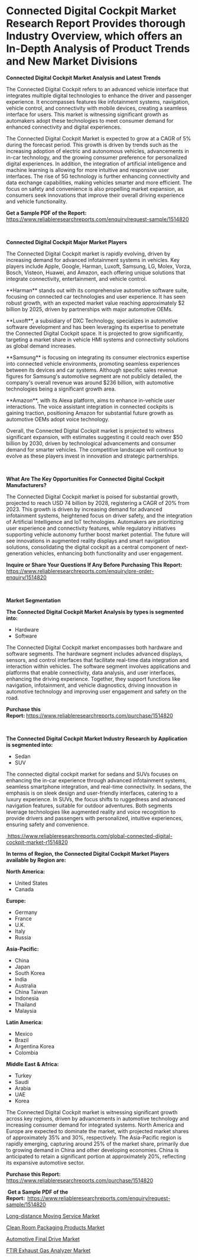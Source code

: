 <p><h1>Connected Digital Cockpit Market Research Report Provides thorough Industry Overview, which offers an In-Depth Analysis of Product Trends and New Market Divisions</h1></p><p><strong>Connected Digital Cockpit Market Analysis and Latest Trends</strong></p>
<p><p>The Connected Digital Cockpit refers to an advanced vehicle interface that integrates multiple digital technologies to enhance the driver and passenger experience. It encompasses features like infotainment systems, navigation, vehicle control, and connectivity with mobile devices, creating a seamless interface for users. This market is witnessing significant growth as automakers adopt these technologies to meet consumer demand for enhanced connectivity and digital experiences.</p><p>The Connected Digital Cockpit Market is expected to grow at a CAGR of 5% during the forecast period. This growth is driven by trends such as the increasing adoption of electric and autonomous vehicles, advancements in in-car technology, and the growing consumer preference for personalized digital experiences. In addition, the integration of artificial intelligence and machine learning is allowing for more intuitive and responsive user interfaces. The rise of 5G technology is further enhancing connectivity and data exchange capabilities, making vehicles smarter and more efficient. The focus on safety and convenience is also propelling market expansion, as consumers seek innovations that improve their overall driving experience and vehicle functionality.</p></p>
<p><strong>Get a Sample PDF of the Report:&nbsp;</strong> <a href="https://www.reliableresearchreports.com/enquiry/request-sample/1514820?utm_campaign=120&utm_medium=2&utm_source=Github&utm_content=ia&utm_term=17012025&utm_id=connected-digital-cockpit">https://www.reliableresearchreports.com/enquiry/request-sample/1514820</a></p>
<p>&nbsp;</p>
<p><strong>Connected Digital Cockpit Major Market Players</strong></p>
<p><p>The Connected Digital Cockpit market is rapidly evolving, driven by increasing demand for advanced infotainment systems in vehicles. Key players include Apple, Google, Harman, Luxoft, Samsung, LG, Molex, Vorza, Bosch, Visteon, Huawei, and Amazon, each offering unique solutions that integrate connectivity, entertainment, and vehicle control.</p><p>**Harman** stands out with its comprehensive automotive software suite, focusing on connected car technologies and user experience. It has seen robust growth, with an expected market value reaching approximately $2 billion by 2025, driven by partnerships with major automotive OEMs.</p><p>**Luxoft**, a subsidiary of DXC Technology, specializes in automotive software development and has been leveraging its expertise to penetrate the Connected Digital Cockpit space. It is projected to grow significantly, targeting a market share in vehicle HMI systems and connectivity solutions as global demand increases.</p><p>**Samsung** is focusing on integrating its consumer electronics expertise into connected vehicle environments, promoting seamless experiences between its devices and car systems. Although specific sales revenue figures for Samsung's automotive segment are not publicly detailed, the company's overall revenue was around $236 billion, with automotive technologies being a significant growth area.</p><p>**Amazon**, with its Alexa platform, aims to enhance in-vehicle user interactions. The voice assistant integration in connected cockpits is gaining traction, positioning Amazon for substantial future growth as automotive OEMs adopt voice technology.</p><p>Overall, the Connected Digital Cockpit market is projected to witness significant expansion, with estimates suggesting it could reach over $50 billion by 2030, driven by technological advancements and consumer demand for smarter vehicles. The competitive landscape will continue to evolve as these players invest in innovation and strategic partnerships.</p></p>
<p>&nbsp;</p>
<p><strong>What Are The Key Opportunities For Connected Digital Cockpit Manufacturers?</strong></p>
<p><p>The Connected Digital Cockpit market is poised for substantial growth, projected to reach USD 74 billion by 2028, registering a CAGR of 20% from 2023. This growth is driven by increasing demand for advanced infotainment systems, heightened focus on driver safety, and the integration of Artificial Intelligence and IoT technologies. Automakers are prioritizing user experience and connectivity features, while regulatory initiatives supporting vehicle autonomy further boost market potential. The future will see innovations in augmented reality displays and smart navigation solutions, consolidating the digital cockpit as a central component of next-generation vehicles, enhancing both functionality and user engagement.</p></p>
<p><strong>Inquire or Share Your Questions If Any Before Purchasing This Report:</strong> <a href="https://www.reliableresearchreports.com/enquiry/pre-order-enquiry/1514820?utm_campaign=120&utm_medium=2&utm_source=Github&utm_content=ia&utm_term=17012025&utm_id=connected-digital-cockpit">https://www.reliableresearchreports.com/enquiry/pre-order-enquiry/1514820</a></p>
<p>&nbsp;</p>
<p><strong>Market Segmentation</strong></p>
<p><strong>The Connected Digital Cockpit Market Analysis by types is segmented into:</strong></p>
<p><ul><li>Hardware</li><li>Software</li></ul></p>
<p><p>The Connected Digital Cockpit market encompasses both hardware and software segments. The hardware segment includes advanced displays, sensors, and control interfaces that facilitate real-time data integration and interaction within vehicles. The software segment involves applications and platforms that enable connectivity, data analysis, and user interfaces, enhancing the driving experience. Together, they support functions like navigation, infotainment, and vehicle diagnostics, driving innovation in automotive technology and improving user engagement and safety on the road.</p></p>
<p><strong>Purchase this Report:&nbsp;</strong><a href="https://www.reliableresearchreports.com/purchase/1514820?utm_campaign=120&utm_medium=2&utm_source=Github&utm_content=ia&utm_term=17012025&utm_id=connected-digital-cockpit">https://www.reliableresearchreports.com/purchase/1514820</a></p>
<p>&nbsp;</p>
<p><strong>The Connected Digital Cockpit Market Industry Research by Application is segmented into:</strong></p>
<p><ul><li>Sedan</li><li>SUV</li></ul></p>
<p><p>The connected digital cockpit market for sedans and SUVs focuses on enhancing the in-car experience through advanced infotainment systems, seamless smartphone integration, and real-time connectivity. In sedans, the emphasis is on sleek design and user-friendly interfaces, catering to a luxury experience. In SUVs, the focus shifts to ruggedness and advanced navigation features, suitable for outdoor adventures. Both segments leverage technologies like augmented reality and voice recognition to provide drivers and passengers with personalized, intuitive experiences, ensuring safety and convenience.</p></p>
<p><a href="https://www.reliableresearchreports.com/global-connected-digital-cockpit-market-r1514820?utm_campaign=120&utm_medium=2&utm_source=Github&utm_content=ia&utm_term=17012025&utm_id=connected-digital-cockpit">&nbsp;https://www.reliableresearchreports.com/global-connected-digital-cockpit-market-r1514820</a></p>
<p><strong>In terms of Region, the Connected Digital Cockpit Market Players available by Region are:</strong></p>
<p>
    <p> <strong> North America: </strong>
        <ul>
            <li>United States</li>
            <li>Canada</li>
        </ul>
        </p> 
    <p> <strong> Europe: </strong>
        <ul>
            <li>Germany</li>
            <li>France</li>
            <li>U.K.</li>
            <li>Italy</li>
            <li>Russia</li>
        </ul>
        </p> 
    <p> <strong> Asia-Pacific: </strong>
        <ul>
            <li>China</li>
            <li>Japan</li>
            <li>South Korea</li>
            <li>India</li>
            <li>Australia</li>
            <li>China Taiwan</li>
            <li>Indonesia</li>
            <li>Thailand</li>
            <li>Malaysia</li>
        </ul>
        </p> 
    <p> <strong> Latin America: </strong>
        <ul>
            <li>Mexico</li>
            <li>Brazil</li>
            <li>Argentina Korea</li>
            <li>Colombia</li>
        </ul>
        </p> 
    <p> <strong> Middle East & Africa: </strong>
        <ul>
            <li>Turkey</li>
            <li>Saudi</li>
            <li>Arabia</li>
            <li>UAE</li>
            <li>Korea</li>
        </ul>
    </p>
    </p>
<p><p>The Connected Digital Cockpit market is witnessing significant growth across key regions, driven by advancements in automotive technology and increasing consumer demand for integrated systems. North America and Europe are expected to dominate the market, with projected market shares of approximately 35% and 30%, respectively. The Asia-Pacific region is rapidly emerging, capturing around 25% of the market share, primarily due to growing demand in China and other developing economies. China is anticipated to retain a significant portion at approximately 20%, reflecting its expansive automotive sector.</p></p>
<p><strong>Purchase this Report: </strong><a href="https://www.reliableresearchreports.com/purchase/1514820?utm_campaign=120&utm_medium=2&utm_source=Github&utm_content=ia&utm_term=17012025&utm_id=connected-digital-cockpit">https://www.reliableresearchreports.com/purchase/1514820</a></p>
<p>&nbsp;<strong>Get a Sample PDF of the Report:&nbsp;&nbsp;</strong><a href="https://www.reliableresearchreports.com/enquiry/request-sample/1514820?utm_campaign=120&utm_medium=2&utm_source=Github&utm_content=ia&utm_term=17012025&utm_id=connected-digital-cockpit">https://www.reliableresearchreports.com/enquiry/request-sample/1514820</a></p>
<p><strong></strong></p>
<p><p><a href="https://github.com/DianaWilson796/Market-Research-Report-List-1/blob/main/long-distance-moving-service-market.md?utm_campaign=120&utm_medium=2&utm_source=Github&utm_content=ia&utm_term=17012025&utm_id=connected-digital-cockpit">Long-distance Moving Service Market</a></p><p><a href="https://github.com/maclarensidney/Market-Research-Report-List-1/blob/main/clean-room-packaging-products-market.md?utm_campaign=120&utm_medium=2&utm_source=Github&utm_content=ia&utm_term=17012025&utm_id=connected-digital-cockpit">Clean Room Packaging Products Market</a></p><p><a href="https://github.com/joannesouthgate/Market-Research-Report-List-5/blob/main/automotive-final-drive-market.md?utm_campaign=120&utm_medium=2&utm_source=Github&utm_content=ia&utm_term=17012025&utm_id=connected-digital-cockpit">Automotive Final Drive Market</a></p><p><a href="https://github.com/sofayahoo2023/Market-Research-Report-List-6/blob/main/ftir-exhaust-gas-analyzer-market.md?utm_campaign=120&utm_medium=2&utm_source=Github&utm_content=ia&utm_term=17012025&utm_id=connected-digital-cockpit">FTIR Exhaust Gas Analyzer Market</a></p></p>